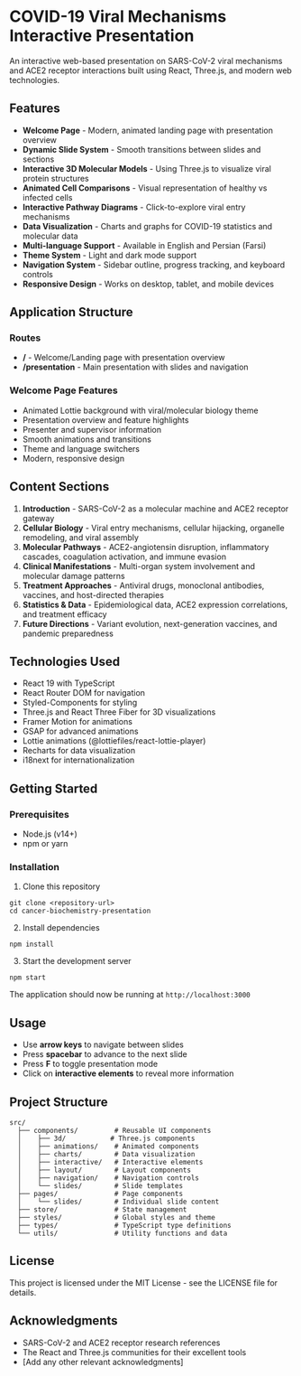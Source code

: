 # COVID-19 Viral Mechanisms Interactive Presentation

An interactive web-based presentation on SARS-CoV-2 viral mechanisms and ACE2 receptor interactions built using React,
Three.js, and modern web technologies.

## Features

- **Welcome Page** - Modern, animated landing page with presentation overview
- **Dynamic Slide System** - Smooth transitions between slides and sections
- **Interactive 3D Molecular Models** - Using Three.js to visualize viral protein structures
- **Animated Cell Comparisons** - Visual representation of healthy vs infected cells
- **Interactive Pathway Diagrams** - Click-to-explore viral entry mechanisms
- **Data Visualization** - Charts and graphs for COVID-19 statistics and molecular data
- **Multi-language Support** - Available in English and Persian (Farsi)
- **Theme System** - Light and dark mode support
- **Navigation System** - Sidebar outline, progress tracking, and keyboard controls
- **Responsive Design** - Works on desktop, tablet, and mobile devices

## Application Structure

### Routes

- **/** - Welcome/Landing page with presentation overview
- **/presentation** - Main presentation with slides and navigation

### Welcome Page Features

- Animated Lottie background with viral/molecular biology theme
- Presentation overview and feature highlights
- Presenter and supervisor information
- Smooth animations and transitions
- Theme and language switchers
- Modern, responsive design

## Content Sections

1. **Introduction** - SARS-CoV-2 as a molecular machine and ACE2 receptor gateway
2. **Cellular Biology** - Viral entry mechanisms, cellular hijacking, organelle remodeling, and viral assembly
3. **Molecular Pathways** - ACE2-angiotensin disruption, inflammatory cascades, coagulation activation, and immune
   evasion
4. **Clinical Manifestations** - Multi-organ system involvement and molecular damage patterns
5. **Treatment Approaches** - Antiviral drugs, monoclonal antibodies, vaccines, and host-directed therapies
6. **Statistics & Data** - Epidemiological data, ACE2 expression correlations, and treatment efficacy
7. **Future Directions** - Variant evolution, next-generation vaccines, and pandemic preparedness

## Technologies Used

- React 19 with TypeScript
- React Router DOM for navigation
- Styled-Components for styling
- Three.js and React Three Fiber for 3D visualizations
- Framer Motion for animations
- GSAP for advanced animations
- Lottie animations (@lottiefiles/react-lottie-player)
- Recharts for data visualization
- i18next for internationalization

## Getting Started

### Prerequisites

- Node.js (v14+)
- npm or yarn

### Installation

1. Clone this repository

```
git clone <repository-url>
cd cancer-biochemistry-presentation
```

2. Install dependencies

```
npm install
```

3. Start the development server

```
npm start
```

The application should now be running at `http://localhost:3000`

## Usage

- Use **arrow keys** to navigate between slides
- Press **spacebar** to advance to the next slide
- Press **F** to toggle presentation mode
- Click on **interactive elements** to reveal more information

## Project Structure

```
src/
  ├── components/         # Reusable UI components
  │    ├── 3d/           # Three.js components
  │    ├── animations/    # Animated components
  │    ├── charts/        # Data visualization 
  │    ├── interactive/   # Interactive elements
  │    ├── layout/        # Layout components
  │    ├── navigation/    # Navigation controls
  │    └── slides/        # Slide templates
  ├── pages/              # Page components
  │    └── slides/        # Individual slide content
  ├── store/              # State management
  ├── styles/             # Global styles and theme
  ├── types/              # TypeScript type definitions
  └── utils/              # Utility functions and data
```

## License

This project is licensed under the MIT License - see the LICENSE file for details.

## Acknowledgments

- SARS-CoV-2 and ACE2 receptor research references
- The React and Three.js communities for their excellent tools
- [Add any other relevant acknowledgments]

<!-- Updated for Cloudflare Pages deployment fix -->
<!-- GitHub Actions deployment configured -->

